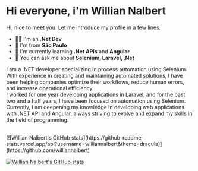 # Hi everyone, i'm Willian Nalbert
<p width="45%">
Hi, nice to meet you. Let me introduce my profile in a few lines.
  <ul>
    <li>👨‍🔧 I'm an <b>.Net Dev</b></li>
    <li>📍 I'm from <b>São Paulo</b></li>
    <li>🌱 I'm currently learning <b>.Net APIs</b> and <b>Angular</b></li>
    <li>💬 You can ask me about <b>Selenium, Laravel, .Net</b></li>
  </ul>
I am a .NET developer specializing in process automation using Selenium. With experience in creating and maintaining automated solutions, I have been helping companies optimize their workflows, reduce human errors, and increase operational efficiency.
<br>I worked for one year developing applications in Laravel, and for the past two and a half years, I have been focused on automation using Selenium. Currently, I am deepening my knowledge in developing web applications with .NET API and Angular, always striving to evolve and expand my skills in the field of programming.
</p>
<br>
[![Willian Nalbert's GitHub stats](https://github-readme-stats.vercel.app/api?username=williannalbert&theme=dracula)](https://github.com/williannalbert)

[![Willian Nalbert's GitHub stats](https://github-readme-stats.vercel.app/api/top-langs/?username=williannalbert&theme=dracula&layout=compact)](https://github.com/williannalbert)
